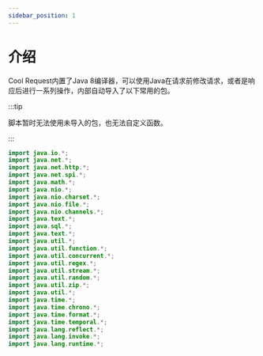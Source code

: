 ```yaml
---
sidebar_position: 1
---
```


# 介绍

Cool Request内置了Java 8编译器，可以使用Java在请求前修改请求，或者是响应后进行一系列操作，内部自动导入了以下常用的包。

:::tip

脚本暂时无法使用未导入的包，也无法自定义函数。

:::
```java
import java.io.*;
import java.net.*;
import java.net.http.*;
import java.net.spi.*;
import java.math.*;
import java.nio.*;
import java.nio.charset.*;
import java.nio.file.*;
import java.nio.channels.*;
import java.text.*;
import java.sql.*;
import java.text.*;
import java.util.*;
import java.util.function.*;
import java.util.concurrent.*;
import java.util.regex.*;
import java.util.stream.*;
import java.util.random.*;
import java.util.zip.*;
import java.util.*;
import java.time.*;
import java.time.chrono.*;
import java.time.format.*;
import java.time.temporal.*;
import java.lang.reflect.*;
import java.lang.invoke.*;
import java.lang.runtime.*;
```

